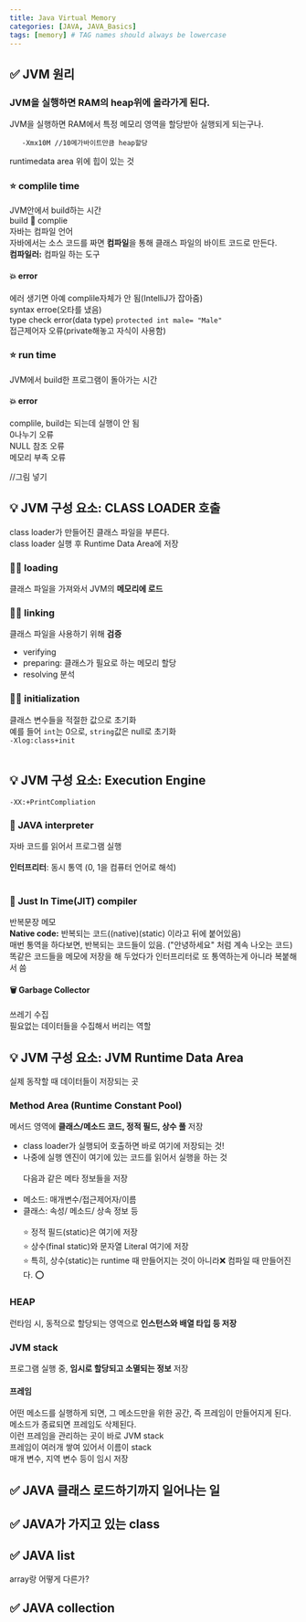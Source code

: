 ```yaml
---
title: Java Virtual Memory
categories: [JAVA, JAVA_Basics]
tags: [memory] # TAG names should always be lowercase
---
```


## ✅ JVM 원리

### JVM을 실행하면 RAM의 heap위에 올라가게 된다.

JVM을 실행하면 RAM에서 특정 메모리 영역을 할당받아 실행되게 되는구나. <br>

```-Xmx1M //1메가바이트만큼 heap할당
   -Xmx10M //10메가바이트만큼 heap할당
```

runtimedata area 위에 힙이 있는 것 <br>

### ⭐️ complile time

JVM안에서 build하는 시간 <br>
build 🟰 complie <br>
자바는 컴파일 언어 <br>
자바에서는 소스 코드를 짜면 **컴파일**을 통해 클래스 파일의 바이트 코드로 만든다. <br>
**컴파일러:** 컴파일 하는 도구 <br>

#### 💥 error

에러 생기면 아예 complile자체가 안 됨(IntelliJ가 잡아줌) <br>
syntax erroe(오타를 냈음) <br>
type check error(data type) `protected int male= "Male"` <br>
접근제어자 오류(private해놓고 자식이 사용함) <br>

### ⭐️ run time

JVM에서 build한 프로그램이 돌아가는 시간 <br>

#### 💥 error

complile, build는 되는데 실행이 안 됨 <br>
0나누기 오류 <br>
NULL 참조 오류 <br>
메모리 부족 오류 <br>

//그림 넣기

## 💡 JVM 구성 요소: CLASS LOADER **호출**

class loader가 만들어진 클래스 파일을 부른다. <br>
class loader 실행 후 Runtime Data Area에 저장 <br>

### 👷🏻 loading

클래스 파일을 가져와서 JVM의 **메모리에 로드** <br>

### 👷🏻 linking

클래스 파일을 사용하기 위해 **검증** <br>

- verifying <br>
- preparing: 클래스가 필요로 하는 메모리 할당 <br>
- resolving 분석 <br>

### 👷🏻 initialization

클래스 변수들을 적절한 값으로 초기화 <br>
예를 들어 `int`는 0으로, `string`값은 null로 초기화 <br>
`-Xlog:class+init` <br>
<br>

## 💡 JVM 구성 요소: Execution Engine

`-XX:+PrintCompliation`

### 🔡 JAVA interpreter

자바 코드를 읽어서 프로그램 실행<br> <br>
**인터프리터**: 동시 통역 (0, 1을 컴퓨터 언어로 해석)<br> <br>

### 📝 Just In Time(JIT) compiler

반복문장 메모 <br>
**Native code:** 반복되는 코드((native)(static) 이라고 뒤에 붙어있음) <br>
매번 통역을 하다보면, 반복되는 코드들이 있음. ("안녕하세요" 처럼 계속 나오는 코드) <br>
똑같은 코드들을 메모에 저장을 해 두었다가 인터프리터로 또 통역하는게 아니라 복붙해서 씀 <br>

#### 🗑️ Garbage Collector

쓰레기 수집<br>
필요없는 데이터들을 수집해서 버리는 역할<br>

## 💡 JVM 구성 요소: JVM Runtime Data Area

실제 동작할 때 데이터들이 저장되는 곳<br>

### Method Area (Runtime Constant Pool)

메서드 영역에 **클래스/메소드 코드, 정적 필드, 상수 풀** 저장 <br>

- class loader가 실행되어 호출하면 바로 여기에 저장되는 것! <br>
- 나중에 실행 엔진이 여기에 있는 코드를 읽어서 실행을 하는 것 <br>
  <br>
  다음과 같은 메타 정보들을 저장<br>
  <br>
- 메소드: 매개변수/접근제어자/이름<br>
- 클래스: 속성/ 메소드/ 상속 정보 등<br>
  <br>
  ⭐️ 정적 필드(static)은 여기에 저장<br>
  ⭐️ 상수(final static)와 문자열 Literal 여기에 저장<br>
  ⭐️ 특히, 상수(static)는 runtime 때 만들어지는 것이 아니라❌ 컴파일 때 만들어진다. ⭕️<br>

### HEAP

런타임 시, 동적으로 할당되는 영역으로 **인스턴스와 배열 타입 등 저장**<br>

### JVM stack

프로그램 실행 중, **임시로 할당되고 소멸되는 정보** 저장<br>

#### 프레임

어떤 메소드를 실행하게 되면, 그 메소드만을 위한 공간, 즉 프레임이 만들어지게 된다.<br>
메소드가 종료되면 프레임도 삭제된다.<br>
이런 프레임을 관리하는 곳이 바로 JVM stack<br>
프레임이 여러개 쌓여 있어서 이름이 stack<br>
매개 변수, 지역 변수 등이 임시 저장<br>

## ✅ JAVA 클래스 로드하기까지 일어나는 일

## ✅ JAVA가 가지고 있는 class

## ✅ JAVA list

array랑 어떻게 다른가?

## ✅ JAVA collection
